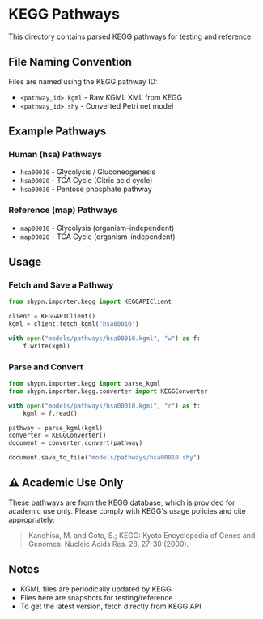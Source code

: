# KEGG Pathways

This directory contains parsed KEGG pathways for testing and reference.

## File Naming Convention

Files are named using the KEGG pathway ID:
- `<pathway_id>.kgml` - Raw KGML XML from KEGG
- `<pathway_id>.shy` - Converted Petri net model

## Example Pathways

### Human (hsa) Pathways
- `hsa00010` - Glycolysis / Gluconeogenesis
- `hsa00020` - TCA Cycle (Citric acid cycle)
- `hsa00030` - Pentose phosphate pathway

### Reference (map) Pathways
- `map00010` - Glycolysis (organism-independent)
- `map00020` - TCA Cycle (organism-independent)

## Usage

### Fetch and Save a Pathway

```python
from shypn.importer.kegg import KEGGAPIClient

client = KEGGAPIClient()
kgml = client.fetch_kgml("hsa00010")

with open("models/pathways/hsa00010.kgml", "w") as f:
    f.write(kgml)
```

### Parse and Convert

```python
from shypn.importer.kegg import parse_kgml
from shypn.importer.kegg.converter import KEGGConverter

with open("models/pathways/hsa00010.kgml", "r") as f:
    kgml = f.read()

pathway = parse_kgml(kgml)
converter = KEGGConverter()
document = converter.convert(pathway)

document.save_to_file("models/pathways/hsa00010.shy")
```

## ⚠️ Academic Use Only

These pathways are from the KEGG database, which is provided for academic use only.
Please comply with KEGG's usage policies and cite appropriately:

> Kanehisa, M. and Goto, S.; KEGG: Kyoto Encyclopedia of Genes and Genomes.
> Nucleic Acids Res. 28, 27-30 (2000).

## Notes

- KGML files are periodically updated by KEGG
- Files here are snapshots for testing/reference
- To get the latest version, fetch directly from KEGG API
